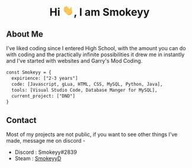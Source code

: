 <h1 align="center">Hi <img src="https://raw.githubusercontent.com/ABSphreak/ABSphreak/master/gifs/Hi.gif" width="30px">, I am Smokeyy </h1>

## About Me 
I've liked coding since I entered High School, with the amount you can do with coding and the practically infinite possibilities it drew me in instantly and I've started with websites and Garry's Mod Coding. 

```
const Smokeyy = {
  expirience: ["2-3 years"]
  code: [Javascript, gLua, HTML, CSS, MySQL, Python, Java],
  tools: [Visual Studio Code, Database Manger for MySQL],
  current_project: ["DND"]
}
```

## Contact 

Most of my projects are not public, if you want to see other things I've made, message me on discord - 
- Discord : Smokeyy#2839 
- Steam : [SmokeyyD](https://steamcommunity.com/id/SmokeyyD/)
